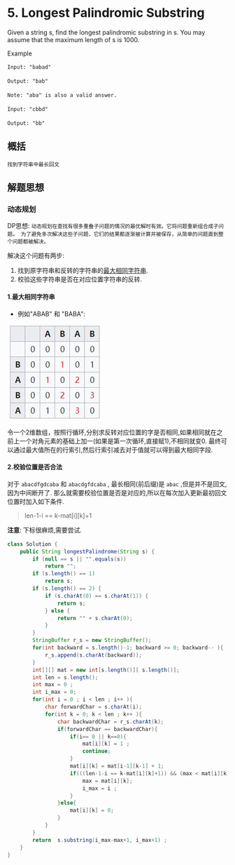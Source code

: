 # 5. Longest Palindromic Substring

Given a string s, find the longest palindromic substring in s. You may assume that the maximum length of s is 1000.

Example

    Input: "babad"
    
    Output: "bab"
    
    Note: "aba" is also a valid answer.
    
    Input: "cbbd"

    Output: "bb"


## 概括
    找到字符串中最长回文
    
    
## 解题思想
### 动态规划

DP思想: `动态规划在查找有很多重叠子问题的情况的最优解时有效。它将问题重新组合成子问题。
为了避免多次解决这些子问题，它们的结果都逐渐被计算并被保存，从简单的问题直到整个问题都被解决。`

解决这个问题有两步:
1. 找到原字符串和反转的字符串的[最大相同字符串](https://en.wikipedia.org/wiki/Longest_common_substring_problem).
2. 校验这些字符串是否在对应位置字符串的反转.

#### 1.最大相同字符串

- 例如"ABAB" 和 "BABA":

![table](./1.jpg)

令一个2维数组，按照行循环,分别求反转对应位置的字是否相同,如果相同就在之前上一个对角元素的基础上加一(如果是第一次循环,直接赋1),不相同就变0.
最终可以通过最大值所在的行索引,然后行索引减去对于值就可以得到最大相同字段.
#### 2.校验位置是否合法
对于 `abacdfgdcaba` 和 `abacdgfdcaba` , 最长相同(前后缀)是 `abac` ,但是并不是回文,因为中间断开了.
那么就需要校验位置是否是对应的,所以在每次加入更新最初回文位置时加入如下条件.
> len-1-i == k-mat\[i]\[k]+1

**注意**: 下标很麻烦,需要尝试.

```java 
class Solution {
    public String longestPalindrome(String s) {
		if (null == s || "".equals(s))
			return "";
		if (s.length() == 1)
			return s;
		if (s.length() == 2) {
			if (s.charAt(0) == s.charAt(1)) {
				return s;
			} else {
				return "" + s.charAt(0);
			}
		}
		StringBuffer r_s = new StringBuffer();
		for(int backward = s.length()-1; backward >= 0; backward-- ){
			r_s.append(s.charAt(backward));
		}
		int[][] mat = new int[s.length()][ s.length()];
		int len = s.length();
		int max = 0 ;
		int i_max = 0;
		for(int i = 0 ; i < len ; i++ ){
			char forwardChar = s.charAt(i);
			for(int k = 0; k < len ; k++ ){
				char backwardChar = r_s.charAt(k);
				if(forwardChar == backwardChar){ 
					if(i== 0 || k==0){
						mat[i][k] = 1 ;
						continue;
					}
					mat[i][k] = mat[i-1][k-1] + 1;
					if(((len-1-i == k-mat[i][k]+1)) && (max < mat[i][k])){
						max = mat[i][k];
						i_max = i ;
					}
				}else{
					mat[i][k] = 0;
				}
			}
		}
		return  s.substring(i_max-max+1, i_max+1) ;
    }
}

```